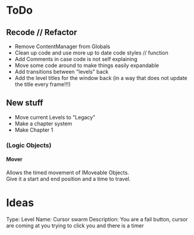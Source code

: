 # ToDo
## Recode // Refactor
- Remove ContentManager from Globals
- Clean up code and use more up to date code styles // function
- Add Comments in case code is not self explaining
- Move some code around to make things easily expandable
- Add transitions between "levels" back
- Add the level titles for the window back (in a way that does not update the title every frame!!!)
## New stuff
- Move current Levels to "Legacy"
- Make a chapter system
- Make Chapter 1
### (Logic Objects)
#### Mover
Allows the timed movement of IMoveable Objects.  
Give it a start and end position and a time to travel.  

# Ideas 

Type: Level
Name: Cursor swarm
Description:
You are a fail button, cursor are coming at you trying to click you and there is a timer